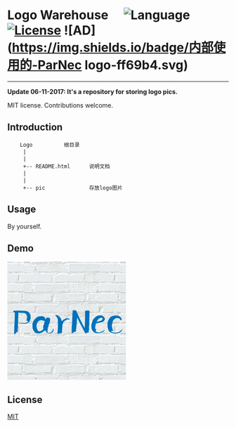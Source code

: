 

# Logo Warehouse　 ![Language](https://img.shields.io/badge/format-jpg-orange.svg) [![License](https://img.shields.io/badge/license-MIT-blue.svg)](./LICENSE.md) ![AD](https://img.shields.io/badge/内部使用的-ParNec logo-ff69b4.svg)


-----------------


**Update 06-11-2017: It's a repository for storing logo pics.**

MIT license. Contributions welcome.

## Introduction

	    Logo          根目录
	     |
	     |
	     +-- README.html      说明文档
	     |
	     |
	     +-- pic              存放logo图片



## Usage

By yourself.

## Demo
![](https://github.com/parnec/Logo/blob/master/pic/parnec-logo-1.png)

## License

[MIT](https://github.com/parnec/Logo/blob/master/LICENSE.md)


